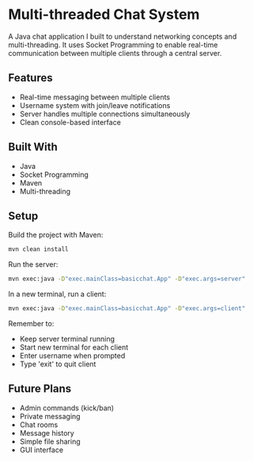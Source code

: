 # Multi-threaded Chat System
A Java chat application I built to understand networking concepts and multi-threading. It uses Socket Programming to enable real-time communication between multiple clients through a central server.
## Features
- Real-time messaging between multiple clients
- Username system with join/leave notifications
- Server handles multiple connections simultaneously
- Clean console-based interface
## Built With
- Java
- Socket Programming
- Maven
- Multi-threading
## Setup
Build the project with Maven:
```bash
mvn clean install
```
Run the server:
```bash
mvn exec:java -D"exec.mainClass=basicchat.App" -D"exec.args=server"
```
In a new terminal, run a client:
```bash
mvn exec:java -D"exec.mainClass=basicchat.App" -D"exec.args=client"
```
Remember to:
- Keep server terminal running
- Start new terminal for each client
- Enter username when prompted
- Type 'exit' to quit client
## Future Plans
- Admin commands (kick/ban)
- Private messaging
- Chat rooms
- Message history
- Simple file sharing
- GUI interface
